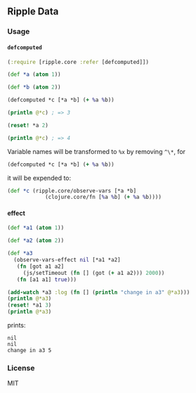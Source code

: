 
Ripple Data
----

### Usage

#### `defcomputed`

```clojure
(:require [ripple.core :refer [defcomputed]])

(def *a (atom 1))

(def *b (atom 2))

(defcomputed *c [*a *b] (+ %a %b))

(println @*c) ; => 3

(reset! *a 2)

(println @*c) ; => 4
```

Variable names will be transformed to `%x` by removing `^\*`, for

```clojure
(defcomputed *c [*a *b] (+ %a %b))
```

it will be expended to:

```clojure
(def *c (ripple.core/observe-vars [*a *b]
            (clojure.core/fn [%a %b] (+ %a %b))))
```

#### effect

```clojure
(def *a1 (atom 1))

(def *a2 (atom 2))

(def *a3
  (observe-vars-effect nil [*a1 *a2]
   (fn [got a1 a2]
     (js/setTimeout (fn [] (got (+ a1 a2))) 2000))
   (fn [a1 a1] true)))

(add-watch *a3 :log (fn [] (println "change in a3" @*a3)))
(println @*a3)
(reset! *a1 3)
(println @*a3)
```

prints:

```text
nil
nil
change in a3 5
```

### License

MIT
